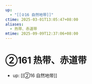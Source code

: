 ```yaml
---
up:
  - "[[②16 自然地带]]"
ctime: 2025-03-01T13:05:47+08:00
aliases:
  - 热带、赤道带
mtime: 2025-09-09T12:37:06+08:00
---
```


# ②161 热带、赤道带

- up: [[②16 自然地带]]
